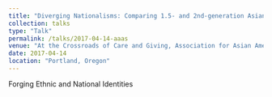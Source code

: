 ```yaml
---
title: "Diverging Nationalisms: Comparing 1.5- and 2nd-generation Asian Americans"
collection: talks
type: "Talk"
permalink: /talks/2017-04-14-aaas
venue: "At the Crossroads of Care and Giving, Association for Asian American Studies Annual Conference"
date: 2017-04-14
location: "Portland, Oregon"
---
```


Forging Ethnic and National Identities
